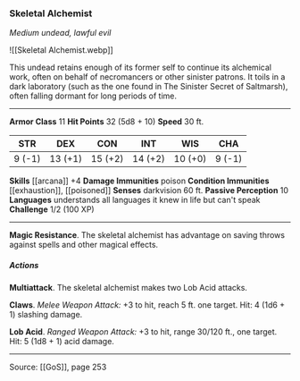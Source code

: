 ### Skeletal Alchemist
_Medium undead, lawful evil_

![[Skeletal Alchemist.webp]]

This undead retains enough of its former self to continue its alchemical work, often on behalf of necromancers or other sinister patrons. It toils in a dark laboratory (such as the one found in The Sinister Secret of Saltmarsh), often falling dormant for long periods of time.






---

**Armor Class** 11
**Hit Points** 32 (5d8 + 10)
**Speed** 30 ft.

| STR     | DEX     | CON     | INT     | WIS     | CHA     |
|---------|---------|---------|---------|---------|---------|
| 9 (-1) | 13 (+1) | 15 (+2) | 14 (+2) | 10 (+0) | 9 (-1) |

**Skills** [[arcana]] +4
**Damage Immunities** poison
**Condition Immunities** [[exhaustion]], [[poisoned]]
**Senses** darkvision 60 ft.
**Passive Perception** 10
**Languages** understands all languages it knew in life but can't speak
**Challenge** 1/2 (100 XP)

---

**Magic Resistance**. The skeletal alchemist has advantage on saving throws against spells and other magical effects.

##### Actions
**Multiattack**. The skeletal alchemist makes two Lob Acid attacks.

**Claws**. _Melee Weapon Attack:_ +3 to hit, reach 5 ft. one target. Hit: 4 (1d6 + 1) slashing damage.

**Lob Acid**. _Ranged Weapon Attack:_ +3 to hit, range 30/120 ft., one target. Hit: 5 (1d8 + 1) acid damage.


---

Source: [[GoS]], page 253